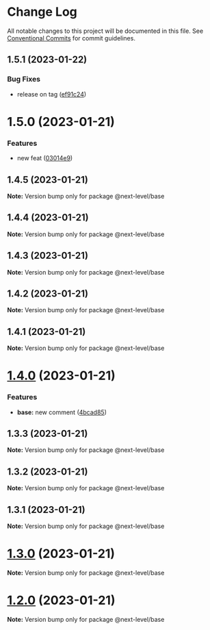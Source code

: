 # Change Log

All notable changes to this project will be documented in this file.
See [Conventional Commits](https://conventionalcommits.org) for commit guidelines.

## 1.5.1 (2023-01-22)


### Bug Fixes

* release on tag ([ef91c24](https://github.com/ilhan007/npmnext-sample/commit/ef91c24824fe455eded27a642708ade888ef176f))





# 1.5.0 (2023-01-21)


### Features

* new feat ([03014e9](https://github.com/ilhan007/npmnext-sample/commit/03014e9d0b7f53a662132de1a153ac17a0d310fa))





## 1.4.5 (2023-01-21)

**Note:** Version bump only for package @next-level/base





## 1.4.4 (2023-01-21)

**Note:** Version bump only for package @next-level/base





## 1.4.3 (2023-01-21)

**Note:** Version bump only for package @next-level/base





## 1.4.2 (2023-01-21)

**Note:** Version bump only for package @next-level/base





## 1.4.1 (2023-01-21)

**Note:** Version bump only for package @next-level/base





# [1.4.0](https://github.com/ilhan007/npmnext-sample/compare/v1.3.3...v1.4.0) (2023-01-21)


### Features

* **base:** new comment ([4bcad85](https://github.com/ilhan007/npmnext-sample/commit/4bcad85003df4ad4dfeea02405d46efddb801d4f))





## 1.3.3 (2023-01-21)

**Note:** Version bump only for package @next-level/base





## 1.3.2 (2023-01-21)

**Note:** Version bump only for package @next-level/base





## 1.3.1 (2023-01-21)

**Note:** Version bump only for package @next-level/base





# [1.3.0](https://github.com/ilhan007/npmnext-sample/compare/v1.2.6...v1.3.0) (2023-01-21)

**Note:** Version bump only for package @next-level/base





# [1.2.0](https://github.com/ilhan007/npmnext-sample/compare/v1.2.6...v1.2.0) (2023-01-21)

**Note:** Version bump only for package @next-level/base
